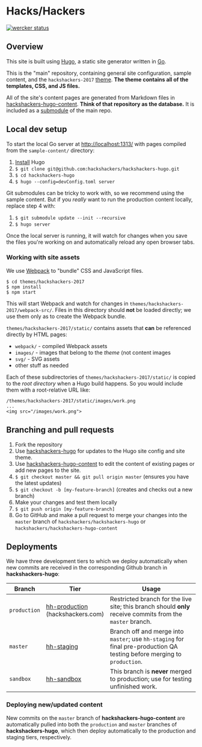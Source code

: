 # Hacks/Hackers

[![wercker status](https://app.wercker.com/status/fe62437d890aa393a1bd651a16be98a9/s/master "wercker status")](https://app.wercker.com/project/byKey/fe62437d890aa393a1bd651a16be98a9)


## Overview

This site is built using [Hugo](https://gohugo.io), a static site generator written in [Go](http://golang.org/).

This is the "main" repository, containing general site configuration, sample content, and the `hackshackers-2017` [theme](https://gohugo.io/themes/overview/). **The theme contains all of the templates, CSS, and JS files.**

All of the site's content pages are generated from Markdown files in [hackshackers-hugo-content](https://github.com/hackshackers/hackshackers-hugo-content). **Think of that repository as the database.** It is included as a [submodule](https://github.com/blog/2104-working-with-submodules) of the main repo.

## Local dev setup

To start the local Go server at [http://localhost:1313/](http://localhost:1313/) with pages compiled from the `sample-content/` directory:

1. [Install](https://gohugo.io/overview/installing/) Hugo
1. `$ git clone git@github.com:hackshackers/hackshackers-hugo.git`
1. `$ cd hackshackers-hugo`
1. `$ hugo --config=devConfig.toml server`

Git submodules can be tricky to work with, so we recommend using the sample content. But if you _really_ want to run the production content locally, replace step 4 with:

1. `$ git submodule update --init --recursive`
1. `$ hugo server`

Once the local server is running, it will watch for changes when you save the files you're working on and automatically reload any open browser tabs.

### Working with site assets

We use [Webpack](https://webpack.github.io/) to "bundle" CSS and JavaScript files.

```
$ cd themes/hackshackers-2017
$ npm install
$ npm start
```

This will start Webpack and watch for changes in `themes/hackshackers-2017/webpack-src/`. Files in this directory should **not** be loaded directly; we use them only as to create the Webpack bundle.

`themes/hackshackers-2017/static/` contains assets that **can** be referenced directly by HTML pages:

* `webpack/` - compiled Webpack assets
* `images/` - images that belong to the _theme_ (not content images
* `svg/` - SVG assets
* other stuff as needed

Each of these subdirectories of `themes/hackshackers-2017/static/` is copied to the _root directory_ when a Hugo build happens. So you would include them with a root-relative URL like:

```
/themes/hackshackers-2017/static/images/work.png
...
<img src="/images/work.png">
```

## Branching and pull requests

1. Fork the repository
  1. Use [hackshackers-hugo](https://github.com/hackshackers/hackshackers-hugo) for updates to the Hugo site config and site theme.
  1. Use [hackshackers-hugo-content](https://github.com/hackshackers/hackshackers-hugo-content) to edit the content of existing pages or add new pages to the site.
1. `$ git checkout master && git pull origin master` (ensures you have the latest updates)
1. `$ git checkout -b [my-feature-branch]` (creates and checks out a new branch)
1. Make your changes and test them locally
1. `$ git push origin [my-feature-branch]`
1. Go to GitHub and make a pull request to merge your changes into the `master` branch of `hackshackers/hackshackers-hugo` or `hackshackers/hackshackers-hugo-content`

## Deployments

We have three development tiers to which we deploy automatically when new commits are received in the corresponding Github branch in **hackshackers-hugo**:

| Branch     | Tier          | Usage |
|------------|---------------|-------|
| `production` | [hh-production](http://hh-production.s3-website-us-west-2.amazonaws.com/)<br>(hackshackers.com) | Restricted branch for the live site; this branch should **only** receive commits from the `master` branch. |
| `master`     | [hh-staging](http://hh-staging.s3-website-us-west-2.amazonaws.com/) | Branch off and merge into `master`; use `hh-staging` for final pre-production QA testing before merging to `production`. |
| `sandbox`    | [hh-sandbox](http://hh-sandbox.s3-website-us-west-2.amazonaws.com/) | This branch is **never** merged to production; use for testing unfinished work. |

### Deploying new/updated content

New commits on the `master` branch of **hackshackers-hugo-content** are automatically pulled into both the `production` and `master` branches of **hackshackers-hugo**, which then deploy automatically to the production and staging tiers, respectively.
